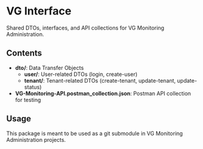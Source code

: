 # VG Interface

Shared DTOs, interfaces, and API collections for VG Monitoring Administration.

## Contents

- **dto/**: Data Transfer Objects
  - **user/**: User-related DTOs (login, create-user)
  - **tenant/**: Tenant-related DTOs (create-tenant, update-tenant, update-status)
- **VG-Monitoring-API.postman_collection.json**: Postman API collection for testing

## Usage

This package is meant to be used as a git submodule in VG Monitoring Administration projects.
